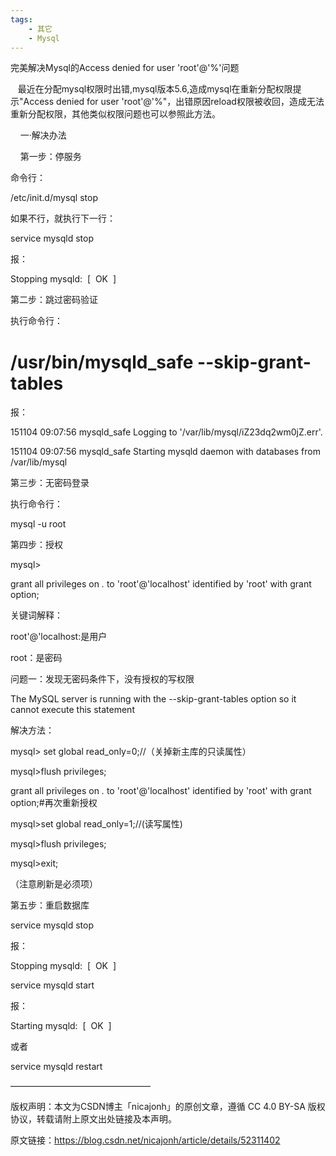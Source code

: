 ```yaml
---
tags:
    - 其它
    - Mysql
---
```


完美解决Mysql的Access denied for user 'root'@'%'问题

   最近在分配mysql权限时出错,mysql版本5.6,造成mysql在重新分配权限提示"Access denied for user 'root'@'%"，出错原因reload权限被收回，造成无法重新分配权限，其他类似权限问题也可以参照此方法。



    一·解决办法 



    第一步：停服务

命令行：

/etc/init.d/mysql stop

如果不行，就执行下一行：

service mysqld stop

报：

Stopping mysqld:  [  OK  ]





第二步：跳过密码验证

执行命令行：

# /usr/bin/mysqld_safe --skip-grant-tables

报：

151104 09:07:56 mysqld_safe Logging to '/var/lib/mysql/iZ23dq2wm0jZ.err'.

151104 09:07:56 mysqld_safe Starting mysqld daemon with databases from /var/lib/mysql





第三步：无密码登录

执行命令行：

mysql -u root 





第四步：授权

mysql>

grant all privileges on *.* to 'root'@'localhost' identified by 'root' with grant option;

关键词解释：

root'@'localhost:是用户

root：是密码





问题一：发现无密码条件下，没有授权的写权限

The MySQL server is running with the --skip-grant-tables option so it cannot execute this statement

解决方法：

mysql> set global read_only=0;//（关掉新主库的只读属性）

mysql>flush privileges;

grant all privileges on *.* to 'root'@'localhost' identified by 'root' with grant option;#再次重新授权

mysql>set global read_only=1;//(读写属性)

mysql>flush privileges;

mysql>exit;

（注意刷新是必须项）





第五步：重启数据库

service mysqld stop

报：

Stopping mysqld:  [  OK  ]





service mysqld start

报：

Starting mysqld:  [  OK  ]

或者

service mysqld restart

————————————————

版权声明：本文为CSDN博主「nicajonh」的原创文章，遵循 CC 4.0 BY-SA 版权协议，转载请附上原文出处链接及本声明。

原文链接：https://blog.csdn.net/nicajonh/article/details/52311402

